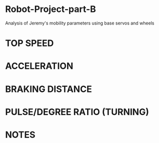 # Robot-Project-part-B
Analysis of Jeremy's mobility parameters using base servos and wheels

# TOP SPEED #

# ACCELERATION #

# BRAKING DISTANCE #

# PULSE/DEGREE RATIO (TURNING) #

# NOTES #
